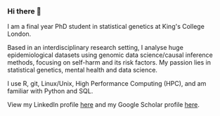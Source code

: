 ### Hi there 👋

I am a final year PhD student in statistical genetics at King's College London. 

Based in an interdisciplinary research setting, I analyse huge epidemiological datasets using genomic data science/causal inference methods, focusing on self-harm and its risk factors. My passion lies in statistical genetics, mental health and data science. 

I use R, git, Linux/Unix, High Performance Computing (HPC), and am familiar with Python and SQL. 

View my LinkedIn profile [here](https://www.linkedin.com/in/kai-xiang-lim-5e345/) and my Google Scholar profile [here](https://scholar.google.com/citations?user=ZZUXuo0AAAAJ&hl=en).



